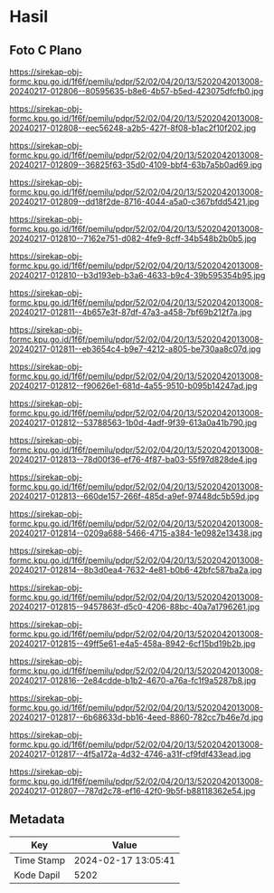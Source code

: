 # Hasil

## Foto C Plano

https://sirekap-obj-formc.kpu.go.id/1f6f/pemilu/pdpr/52/02/04/20/13/5202042013008-20240217-012806--80595635-b8e6-4b57-b5ed-423075dfcfb0.jpg

https://sirekap-obj-formc.kpu.go.id/1f6f/pemilu/pdpr/52/02/04/20/13/5202042013008-20240217-012808--eec56248-a2b5-427f-8f08-b1ac2f10f202.jpg

https://sirekap-obj-formc.kpu.go.id/1f6f/pemilu/pdpr/52/02/04/20/13/5202042013008-20240217-012809--36825f63-35d0-4109-bbf4-63b7a5b0ad69.jpg

https://sirekap-obj-formc.kpu.go.id/1f6f/pemilu/pdpr/52/02/04/20/13/5202042013008-20240217-012809--dd18f2de-8716-4044-a5a0-c367bfdd5421.jpg

https://sirekap-obj-formc.kpu.go.id/1f6f/pemilu/pdpr/52/02/04/20/13/5202042013008-20240217-012810--7162e751-d082-4fe9-8cff-34b548b2b0b5.jpg

https://sirekap-obj-formc.kpu.go.id/1f6f/pemilu/pdpr/52/02/04/20/13/5202042013008-20240217-012810--b3d193eb-b3a6-4633-b9c4-39b595354b95.jpg

https://sirekap-obj-formc.kpu.go.id/1f6f/pemilu/pdpr/52/02/04/20/13/5202042013008-20240217-012811--4b657e3f-87df-47a3-a458-7bf69b212f7a.jpg

https://sirekap-obj-formc.kpu.go.id/1f6f/pemilu/pdpr/52/02/04/20/13/5202042013008-20240217-012811--eb3654c4-b9e7-4212-a805-be730aa8c07d.jpg

https://sirekap-obj-formc.kpu.go.id/1f6f/pemilu/pdpr/52/02/04/20/13/5202042013008-20240217-012812--f90626e1-681d-4a55-9510-b095b14247ad.jpg

https://sirekap-obj-formc.kpu.go.id/1f6f/pemilu/pdpr/52/02/04/20/13/5202042013008-20240217-012812--53788563-1b0d-4adf-9f39-613a0a41b790.jpg

https://sirekap-obj-formc.kpu.go.id/1f6f/pemilu/pdpr/52/02/04/20/13/5202042013008-20240217-012813--78d00f36-ef76-4f87-ba03-55f97d828de4.jpg

https://sirekap-obj-formc.kpu.go.id/1f6f/pemilu/pdpr/52/02/04/20/13/5202042013008-20240217-012813--660de157-266f-485d-a9ef-97448dc5b59d.jpg

https://sirekap-obj-formc.kpu.go.id/1f6f/pemilu/pdpr/52/02/04/20/13/5202042013008-20240217-012814--0209a688-5466-4715-a384-1e0982e13438.jpg

https://sirekap-obj-formc.kpu.go.id/1f6f/pemilu/pdpr/52/02/04/20/13/5202042013008-20240217-012814--8b3d0ea4-7632-4e81-b0b6-42bfc587ba2a.jpg

https://sirekap-obj-formc.kpu.go.id/1f6f/pemilu/pdpr/52/02/04/20/13/5202042013008-20240217-012815--9457863f-d5c0-4206-88bc-40a7a1796261.jpg

https://sirekap-obj-formc.kpu.go.id/1f6f/pemilu/pdpr/52/02/04/20/13/5202042013008-20240217-012815--49ff5e61-e4a5-458a-8942-6cf15bd19b2b.jpg

https://sirekap-obj-formc.kpu.go.id/1f6f/pemilu/pdpr/52/02/04/20/13/5202042013008-20240217-012816--2e84cdde-b1b2-4670-a76a-fc1f9a5287b8.jpg

https://sirekap-obj-formc.kpu.go.id/1f6f/pemilu/pdpr/52/02/04/20/13/5202042013008-20240217-012817--6b68633d-bb16-4eed-8860-782cc7b46e7d.jpg

https://sirekap-obj-formc.kpu.go.id/1f6f/pemilu/pdpr/52/02/04/20/13/5202042013008-20240217-012817--4f5a172a-4d32-4746-a31f-cf9fdf433ead.jpg

https://sirekap-obj-formc.kpu.go.id/1f6f/pemilu/pdpr/52/02/04/20/13/5202042013008-20240217-012807--787d2c78-ef16-42f0-9b5f-b88118362e54.jpg


## Metadata

| Key        | Value               |
| ---------- | ------------------- |
| Time Stamp | 2024-02-17 13:05:41 |
| Kode Dapil | 5202                |



